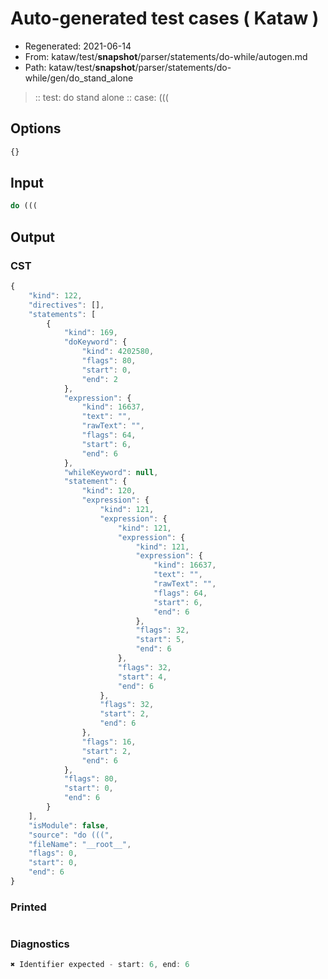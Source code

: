 # Auto-generated test cases ( Kataw )
- Regenerated: 2021-06-14
- From: kataw/test/__snapshot__/parser/statements/do-while/autogen.md
- Path: kataw/test/__snapshot__/parser/statements/do-while/gen/do_stand_alone
> :: test: do stand alone
> :: case: (((
## Options

`````js
{}
`````
## Input

`````js
do (((
`````
## Output

### CST

```javascript
{
    "kind": 122,
    "directives": [],
    "statements": [
        {
            "kind": 169,
            "doKeyword": {
                "kind": 4202580,
                "flags": 80,
                "start": 0,
                "end": 2
            },
            "expression": {
                "kind": 16637,
                "text": "",
                "rawText": "",
                "flags": 64,
                "start": 6,
                "end": 6
            },
            "whileKeyword": null,
            "statement": {
                "kind": 120,
                "expression": {
                    "kind": 121,
                    "expression": {
                        "kind": 121,
                        "expression": {
                            "kind": 121,
                            "expression": {
                                "kind": 16637,
                                "text": "",
                                "rawText": "",
                                "flags": 64,
                                "start": 6,
                                "end": 6
                            },
                            "flags": 32,
                            "start": 5,
                            "end": 6
                        },
                        "flags": 32,
                        "start": 4,
                        "end": 6
                    },
                    "flags": 32,
                    "start": 2,
                    "end": 6
                },
                "flags": 16,
                "start": 2,
                "end": 6
            },
            "flags": 80,
            "start": 0,
            "end": 6
        }
    ],
    "isModule": false,
    "source": "do (((",
    "fileName": "__root__",
    "flags": 0,
    "start": 0,
    "end": 6
}
```

### Printed

```javascript

```

### Diagnostics

```javascript
✖ Identifier expected - start: 6, end: 6

```

